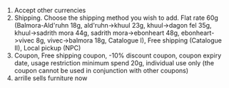 1. Accept other currencies
2. Shipping. Choose the shipping method you wish to add. Flat rate 60g (Balmora-Ald'ruhn 18g, ald'ruhn->khuul 23g, khuul->dagon fel 35g, khuul->sadrith mora 44g, sadrith mora->ebonheart 48g, ebonheart->vivec 8g, vivec->balmora 18g, Catalogue I), Free shipping (Catalogue II), Local pickup (NPC)
3. Coupon, Free shipping coupon, -10% discount coupon, coupon expiry date, usage restriction minimum spend 20g, individual use only (the coupon cannot be used in conjunction with other coupons)
4. arrille sells furniture now